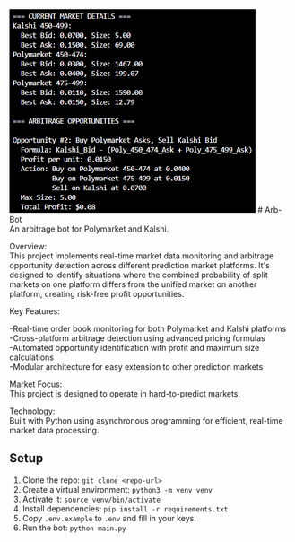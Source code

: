 <img src="assets\arbitrage_opportunities.png">
# Arb-Bot<br>
An arbitrage bot for Polymarket and Kalshi.<br>

Overview:<br>
This project implements real-time market data monitoring and arbitrage opportunity detection across different prediction market platforms. It's designed to identify situations where the combined probability of split markets on one platform differs from the unified market on another platform, creating risk-free profit opportunities.

Key Features:

-Real-time order book monitoring for both Polymarket and Kalshi platforms<br>
-Cross-platform arbitrage detection using advanced pricing formulas<br>
-Automated opportunity identification with profit and maximum size calculations<br>
-Modular architecture for easy extension to other prediction markets<br>

Market Focus:<br>
This project is designed to operate in hard-to-predict markets.

Technology:<br>
Built with Python using asynchronous programming for efficient, real-time market data processing.

## Setup
1. Clone the repo: `git clone <repo-url>`
2. Create a virtual environment: `python3 -m venv venv`
3. Activate it: `source venv/bin/activate`
4. Install dependencies: `pip install -r requirements.txt`
5. Copy `.env.example` to `.env` and fill in your keys.
6. Run the bot: `python main.py`